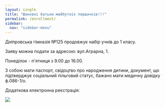 ```yaml
---
layout: single
title: "Шановні батьки майбутніх першачків!!!"
permalink: /enrollment/
sidebar:
  nav: "sidebar-menu"
---
```


Дніпровська гімназія №125 продовжує набір учнів до 1 класу.

Заяву можна подати за адресою: вул.Аграрна, 1.

Понеділок - п'ятниця з 9.00 до 16.00.

З собою мати паспорт, свідоцтво про народження дитини, документ, що підтверджує соціальний пільговий статус, бажано мати медичну довідку ф.086-1/о.

Додаткова електронна реєстрація:

<a href="https://school.isuo.org"><img src="https://school.isuo.org/themes/h2o/files/theme/logo.png" /></a>

